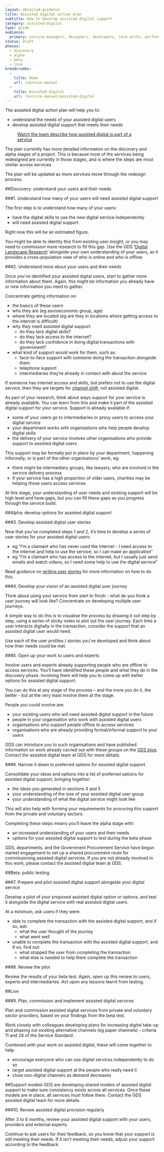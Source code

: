 ```yaml
---
layout: detailed-guidance
title: Assisted digital action plan
subtitle: How to develop assisted digital support
category: assisted-digital
type: guide
audience:
  primary: service-managers, designers, developers, tech-archs, performance-analysts, user-researchers, content-designers
status: draft
phases:
  - discovery
  - alpha
  - beta
  - live
breadcrumbs:
  -
    title: Home
    url: /service-manual
  -
    title: Assisted digital
    url: /service-manual/assisted-digital
---
```


The assisted digital action plan will help you to:
 
* understand the needs of your assisted digital users
* develop assisted digital support that meets their needs

<figure class="media-player-wrapper video">
  <a href="https://www.youtube.com/watch?v=hJUL-nz1crk">Watch the team describe how assisted digital is part of a service</a
  >
</figure>

The plan currently has more detailed information on the discovery and alpha stages of a project. This is because most of the services being redesigned are currently in those stages, and is where the steps are most similar across services.
 
The plan will be updated as more services move through the redesign process.

##Discovery: understand your users and their needs

###1. Understand how many of your users will need assisted digital support

The first step is to understand how many of your users:

* have the digital skills to use the new digital service independently
* will need assisted digital support
 
Right now this will be an estimated figure.

You might be able to identity this from existing user insight, or you may need to commission more research to fill this gap. Use the GDS ‘[Digital Landscape Research](http://publications.cabinetoffice.gov.uk/digital/research/)’ alongside your own understanding of your users, as it provides a cross-population view of who is online and who is offline.

###2. Understand more about your users and their needs
 
Once you’ve identified your assisted digital users, start to gather more information about them. Again, this might be information you already have or new information you need to gather.

Concentrate getting information on:

* the basics of these users  
* who they are (eg socioeconomic group, age)
* where they are located (eg are they in locations where getting access to the internet is difficult)
* why they need assisted digital support:
    * do they lack digital skills?
    * do they lack access to the internet?
    * do they lack confidence in doing digital transactions with government?
* what kind of support would work for them, such as:
    * face-to-face support with someone doing the transaction alongside them
    * telephone support
    * intermediaries they’re already in contact with about the service

If someone has internet access and skills, but prefers not to use the digital service, then they are targets for [channel shift](/service-manual/measurement/digital-takeup.html), not assisted digital.
 
As part of your research, think about ways support for your service is already available. You can learn from this and make it part of the assisted digital support for your service. Support is already available if:

* some of your users go to intermediaries or proxy users to access your digital service
* your department works with organisations who help people develop digital skills
* the delivery of your service involves other organisations who provide support to assisted digital users
 
This support may be formally put in place by your department, happening informally, or is part of the other organisations’ work, eg:
 
* there might be intermediary groups, like lawyers, who are involved in the service delivery process
* if your service has a high proportion of older users, charities may be helping those users access services
 
At this stage, your understanding of user needs and existing support will be high level and have gaps, but you can fill these gaps as you progress through the service build.

##Alpha: develop options for assisted digital support

###3. Develop assisted digital user stories
 
Now that you’ve completed steps 1 and 2, it’s time to develop a series of user stories for your assisted digital users:

* eg “I’m a claimant who has never used the internet - I need access to the internet and help to use the service, so I can make an application”
* eg “I’m a claimant who has access to the internet, but I usually just send emails and watch videos, so I need some help to use the digital service”
 
Read guidance on [writing user stories](/service-manual/agile/writing-user-stories.html) for more information on how to do this.

###4. Develop your vision of an assisted digital user journey

Think about using your service from start to finish - what do you think a user journey will look like? Concentrate on developing multiple user journeys.
 
A simple way to do this is to visualise the process by drawing it out step by step, using a series of sticky notes to plot out the user journey. Each time a user interacts digitally in the transaction, consider the support that an assisted digital user would need.
 
Use each of the user profiles / stories you’ve developed and think about how their needs could be met.

###5. Open up your work to users and experts

Involve users and experts already supporting people who are offline to access services. You’ll have identified these people and what they do in the discovery phase. Involving them will help you to come up with better options for assisted digital support.
 
You can do this at any stage of the process – and the more you do it, the better - but at the very least involve them at the stage.
 
People you could involve are:

* your existing users who will need assisted digital support in the future
* people in your organisation who work with assisted digital users
* organisations who support people offline to access services
* organisations who are already providing formal/informal support to your users

GDS can introduce you to such organisations and have published information on work already carried out with these groups on the [GDS blog](http://digital.cabinetoffice.gov.uk/). Contact the assisted digital team at GDS for more details.
  
###6. Narrow it down to preferred options for assisted digital support
 
Consolidate your ideas and options into a list of preferred options for assisted digital support, bringing together:

* the ideas you generated in sections 4 and 5
* your understanding of the size of your assisted digital user group
* your understanding of what the digital service might look like

This will also help with forming your requirements for procuring this support from the private and voluntary sectors.
 
Completing these steps means you’ll leave the alpha stage with:

* an increased understanding of your users and their needs
* options for your assisted digital support to test during the beta phase
 
GDS, departments, and the Government Procurement Service have begun market engagement to set up a shared procurement route for commissioning assisted digital services. If you are not already involved in this work, please contact the assisted digital team at GDS.
 
##Beta: public testing

###7. Prepare and pilot assisted digital support alongside your digital service

Develop a pilot of your proposed assisted digital option or options, and test it alongside the digital service with real assisted digital users.

At a minimum, ask users if they were:

* able to complete the transaction with the assisted digital support, and if so, ask:
    * what the user thought of the journey
    * what went well
* unable to complete the transaction with the assisted digital support, and if so, find out:
    * what stopped the user from completing the transaction
    * what else is needed to help them complete the transaction

###8. Review the pilot

Review the results of your beta test. Again, open up this review to users, experts and intermediaries. Act upon any lessons learnt from testing.

##Live

###9. Plan, commission and implement assisted digital services
 
Plan and commission assisted digital services from private and voluntary sector providers, based on your findings from the beta test.
 
Work closely with colleagues developing plans for increasing digital take-up and phasing out existing alternative channels (eg paper channels) - criteria 11 and 24 of the Service Standard.

Combined with your work on assisted digital, these will come together to help:

* encourage everyone who can use digital services independently to do so
* target assisted digital support at the people who really need it
* close non-digital channels as demand decreases
 
##Support models
GDS are developing shared models of assisted digital support to make sure consistency exists across all services. Once these models are in place, all services must follow them. Contact the GDS assisted digital team for more details.

###10. Review assisted digital provision regularly
 
After 3 to 6 months, review your assisted digital support with your users, providers and external experts.

Continue to ask users for their feedback, so you know that your support is still meeting their needs. If it isn’t meeting their needs, adjust your support according to the feedback.
